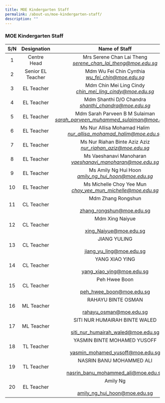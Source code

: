 ```yaml
---
title: MOE Kindergarten Staff
permalink: /about-us/moe-kindergarten-staff/
description: ""
---
```

### MOE Kindergarten Staff

| S/N 	| Designation 	| Name of Staff 	|
|:---:	|:---:	|:---:	|
|  1 	| Centre Head  	| Mrs Serene Chan Lai Theng<br>_[serene_chan_lai_theng@moe.edu.sg](mailto:serene_chan_lai_theng@moe.edu.sg)_  	|
| 2 	| Senior EL Teacher 	| Mdm Wu Fei Chin Cynthia<br>_[wu_fei_chin@moe.edu.sg](mailto:wu_fei_chin@moe.edu.sg)_ 	|
| 3 	| EL Teacher 	| Mdm Chin Mei Ling Cindy<br>_[chin_mei_ling_cindy@moe.edu.sg](mailto:chin_mei_ling_cindy@moe.edu.sg)_ 	|
| 4 	| EL Teacher 	| Mdm Shanthi D/O Chandra<br>_[shanthi_chandra@moe.edu.sg](mailto:shanthi_chandra@moe.edu.sg)_ 	|
| 5 	| EL Teacher 	| Mdm Sarah Parveen B M Sulaiman<br>_[sarah_parveen_muhammed_sulaiman@moe.edu.sg](mailto:sarah_parveen_muhammed_sulaiman@moe.edu.sg)_ 	|
| 6 	| EL Teacher 	| Ms Nur Allisa Mohamad Halim<br>_[nur_allisa_mohamad_halim@moe.edu.sg](mailto:nur_allisa_mohamad_halim@moe.edu.sg)_ 	|
| 7 	| EL Teacher 	| Ms Nur Riahan Binte Aziz Aziz<br>_[nur_riahan_aziz@moe.edu.sg](mailto:nur_riahan_aziz@moe.edu.sg)_ 	|
| 8 	| EL Teacher 	| Ms Vaeshanavi Manoharan<br>_[vaeshanavi_manoharan@moe.edu.sg](mailto:vaeshanavi_manoharan@moe.edu.sg)_ 	|
| 9 	| EL Teacher 	| Ms Amily Ng Hui Hoon<br>_[amily_ng_hui_hoon@moe.edu.sg](mailto:amily_ng_hui_hoon@moe.edu.sg)_ 	|
| 10 	| EL Teacher 	| Ms Michelle Choy Yee Mun<br>_[choy_yee_mun_michelle@moe.edu.sg](mailto:choy_yee_mun_michelle@moe.edu.sg)_ 	|
| 11 	| CL Teacher 	| Mdm Zhang Rongshun<br><br>zhang_rongshun@moe.edu.sg 	|
| 12 	| CL Teacher 	| Mdm Xing Naiyue<br><br>xing_Naiyue@moe.edu.sg 	|
| 13 	| CL Teacher 	| JIANG YULING<br><br>jiang_yu_ling@moe.edu.sg 	|
| 14 	| CL Teacher 	| YANG XIAO YING<br><br>yang_xiao_ying@moe.edu.sg 	|
| 15  	| CL Teacher  	|  Peh Hwee Boon<br><br>peh_hwee_boon@moe.edu.sg 	|
| 16 	| ML Teacher 	| RAHAYU BINTE OSMAN<br><br>rahayu_osman@moe.edu.sg  	|
| 17 	| ML Teacher 	| SITI NUR HUMAIRAH BINTE WALED<br><br>siti_nur_humairah_waled@moe.edu.sg 	|
| 18 	| TL Teacher 	| YASMIN BINTE MOHAMED YUSOFF<br><br>yasmin_mohamed_yusoff@moe.edu.sg 	|
| 19  	| TL Teacher 	| NASRIN BANU MOHAMMED ALI<br><br>nasrin_banu_mohammed_ali@moe.edu.sg 	|
| 20 	| EL Teacher  	|  Amily Ng<br><br>amily_ng_hui_hoon@moe.edu.sg 	|